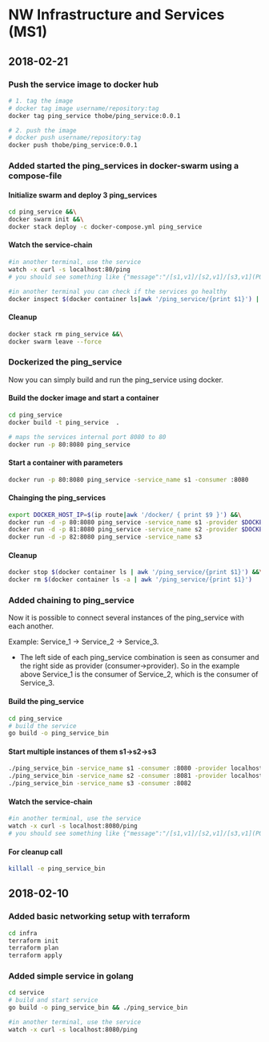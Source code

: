 # NW Infrastructure and Services (MS1)

## 2018-02-21

### Push the service image to docker hub

```bash
# 1. tag the image 
# docker tag image username/repository:tag
docker tag ping_service thobe/ping_service:0.0.1

# 2. push the image
# docker push username/repository:tag
docker push thobe/ping_service:0.0.1
```

### Added started the ping_services in docker-swarm using a compose-file

#### Initialize swarm and deploy 3 ping_services

```bash
cd ping_service &&\
docker swarm init &&\
docker stack deploy -c docker-compose.yml ping_service
```

#### Watch the service-chain

```bash
#in another terminal, use the service
watch -x curl -s localhost:80/ping
# you should see something like {"message":"/[s1,v1]/[s2,v1]/[s3,v1](PONG)","name":"s1","version":"v1"}

#in another terminal you can check if the services go healthy
docker inspect $(docker container ls|awk '/ping_service/{print $1}') | grep Health\": -A 9
```

#### Cleanup

```bash
docker stack rm ping_service &&\
docker swarm leave --force
```

### Dockerized the ping_service

Now you can simply build and run the ping_service using docker.

#### Build the docker image and start a container

```bash
cd ping_service
docker build -t ping_service  .

# maps the services internal port 8080 to 80
docker run -p 80:8080 ping_service
```

#### Start a container with parameters

```bash
docker run -p 80:8080 ping_service -service_name s1 -consumer :8080
```

#### Chainging the ping_services

```bash
export DOCKER_HOST_IP=$(ip route|awk '/docker/ { print $9 }') &&\
docker run -d -p 80:8080 ping_service -service_name s1 -provider $DOCKER_HOST_IP:81 &&\
docker run -d -p 81:8080 ping_service -service_name s2 -provider $DOCKER_HOST_IP:82 &&\
docker run -d -p 82:8080 ping_service -service_name s3
```

#### Cleanup

```bash
docker stop $(docker container ls | awk '/ping_service/{print $1}') &&\
docker rm $(docker container ls -a | awk '/ping_service/{print $1}')
```

### Added chaining to ping_service

Now it is possible to connect several instances of the ping_service with each another.

Example: Service_1 -> Service_2 -> Service_3.

* The left side of each ping_service combination is seen as consumer and the right side as provider (consumer->provider). So in the example above Service_1 is the consumer of Service_2, which is the consumer of Service_3.

#### Build the ping_service

```bash
cd ping_service
# build the service
go build -o ping_service_bin
```

#### Start multiple instances of them s1->s2->s3

```bash
./ping_service_bin -service_name s1 -consumer :8080 -provider localhost:8081 & \
./ping_service_bin -service_name s2 -consumer :8081 -provider localhost:8082 & \
./ping_service_bin -service_name s3 -consumer :8082
```

#### Watch the service-chain

```bash
#in another terminal, use the service
watch -x curl -s localhost:8080/ping
# you should see something like {"message":"/[s1,v1]/[s2,v1]/[s3,v1](PONG)","name":"s1","version":"v1"}
```

#### For cleanup call

```bash
killall -e ping_service_bin
```

## 2018-02-10

### Added basic networking setup with terraform

```bash
cd infra
terraform init
terraform plan
terraform apply
```

### Added simple service in golang

```bash
cd service
# build and start service
go build -o ping_service_bin && ./ping_service_bin

#in another terminal, use the service
watch -x curl -s localhost:8080/ping
```
